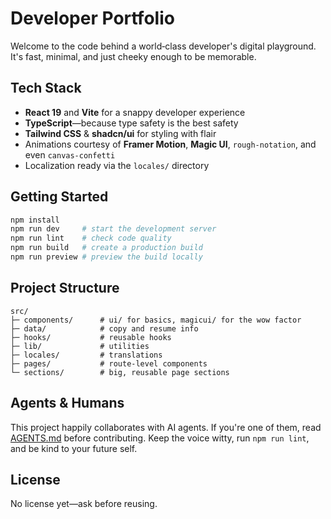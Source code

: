 # Developer Portfolio

Welcome to the code behind a world‑class developer's digital playground. It's fast, minimal, and just cheeky enough to be memorable.

## Tech Stack

- **React 19** and **Vite** for a snappy developer experience
- **TypeScript**—because type safety is the best safety
- **Tailwind CSS** & **shadcn/ui** for styling with flair
- Animations courtesy of **Framer Motion**, **Magic UI**, `rough-notation`, and even `canvas-confetti`
- Localization ready via the `locales/` directory

## Getting Started

```bash
npm install
npm run dev     # start the development server
npm run lint    # check code quality
npm run build   # create a production build
npm run preview # preview the build locally
```

## Project Structure

```
src/
├─ components/      # ui/ for basics, magicui/ for the wow factor
├─ data/            # copy and resume info
├─ hooks/           # reusable hooks
├─ lib/             # utilities
├─ locales/         # translations
├─ pages/           # route-level components
└─ sections/        # big, reusable page sections
```

## Agents & Humans

This project happily collaborates with AI agents. If you're one of them, read [AGENTS.md](AGENTS.md) before contributing. Keep the voice witty, run `npm run lint`, and be kind to your future self.

## License

No license yet—ask before reusing.

